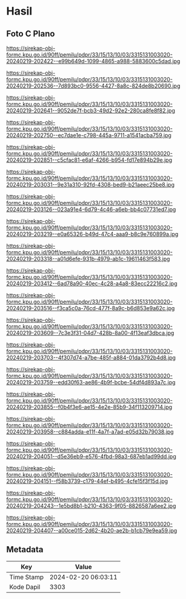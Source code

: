 # Hasil

## Foto C Plano

https://sirekap-obj-formc.kpu.go.id/90ff/pemilu/pdpr/33/15/13/10/03/3315131003020-20240219-202422--e99b649d-1099-4865-a988-5883600c5dad.jpg

https://sirekap-obj-formc.kpu.go.id/90ff/pemilu/pdpr/33/15/13/10/03/3315131003020-20240219-202536--7d893bc0-9556-4427-8a8c-824de8b20690.jpg

https://sirekap-obj-formc.kpu.go.id/90ff/pemilu/pdpr/33/15/13/10/03/3315131003020-20240219-202641--9052de7f-bcb3-49d2-92e2-280ca8fe8f82.jpg

https://sirekap-obj-formc.kpu.go.id/90ff/pemilu/pdpr/33/15/13/10/03/3315131003020-20240219-202750--ec7dae1e-c798-445a-9711-a1541acba759.jpg

https://sirekap-obj-formc.kpu.go.id/90ff/pemilu/pdpr/33/15/13/10/03/3315131003020-20240219-202851--c5cfac81-e6af-4266-b954-fd17e894b29e.jpg

https://sirekap-obj-formc.kpu.go.id/90ff/pemilu/pdpr/33/15/13/10/03/3315131003020-20240219-203031--9e31a310-92fd-4308-bed9-b21aeec25be8.jpg

https://sirekap-obj-formc.kpu.go.id/90ff/pemilu/pdpr/33/15/13/10/03/3315131003020-20240219-203126--023a91e4-6d79-4c46-a6eb-bb4c07731ed7.jpg

https://sirekap-obj-formc.kpu.go.id/90ff/pemilu/pdpr/33/15/13/10/03/3315131003020-20240219-203219--e0a65326-b49d-47c4-aaa9-b8c9e760899a.jpg

https://sirekap-obj-formc.kpu.go.id/90ff/pemilu/pdpr/33/15/13/10/03/3315131003020-20240219-203318--a01d6efe-931b-4979-ab1c-19611463f583.jpg

https://sirekap-obj-formc.kpu.go.id/90ff/pemilu/pdpr/33/15/13/10/03/3315131003020-20240219-203412--6ad78a90-40ec-4c28-a4a8-83ecc22216c2.jpg

https://sirekap-obj-formc.kpu.go.id/90ff/pemilu/pdpr/33/15/13/10/03/3315131003020-20240219-203516--f3ca5c0a-76cd-477f-8a9c-b6d853e9a62c.jpg

https://sirekap-obj-formc.kpu.go.id/90ff/pemilu/pdpr/33/15/13/10/03/3315131003020-20240219-203609--7c3e3f31-04d7-428b-8a00-4f13eaf3dbca.jpg

https://sirekap-obj-formc.kpu.go.id/90ff/pemilu/pdpr/33/15/13/10/03/3315131003020-20240219-203703--4f307d74-a7be-485f-a884-01da3792b4d8.jpg

https://sirekap-obj-formc.kpu.go.id/90ff/pemilu/pdpr/33/15/13/10/03/3315131003020-20240219-203759--edd30f63-ae86-4b9f-bcbe-54df4d893a7c.jpg

https://sirekap-obj-formc.kpu.go.id/90ff/pemilu/pdpr/33/15/13/10/03/3315131003020-20240219-203855--f0b4f3e6-ae15-4e2e-85b9-34f113209714.jpg

https://sirekap-obj-formc.kpu.go.id/90ff/pemilu/pdpr/33/15/13/10/03/3315131003020-20240219-203958--c884adda-e11f-4a7f-a7ad-e05d32b79038.jpg

https://sirekap-obj-formc.kpu.go.id/90ff/pemilu/pdpr/33/15/13/10/03/3315131003020-20240219-204051--d5e36eb9-e576-4fbd-98a3-687eb1ad99dd.jpg

https://sirekap-obj-formc.kpu.go.id/90ff/pemilu/pdpr/33/15/13/10/03/3315131003020-20240219-204151--f58b3739-c179-44ef-b495-4cfe15f3f15d.jpg

https://sirekap-obj-formc.kpu.go.id/90ff/pemilu/pdpr/33/15/13/10/03/3315131003020-20240219-204243--1e5bd8b1-b210-4363-9f05-8826587a6ee2.jpg

https://sirekap-obj-formc.kpu.go.id/90ff/pemilu/pdpr/33/15/13/10/03/3315131003020-20240219-204407--a00ce015-2d62-4b20-ae2b-b1cb79e9ea59.jpg


## Metadata

| Key        | Value               |
| ---------- | ------------------- |
| Time Stamp | 2024-02-20 06:03:11 |
| Kode Dapil | 3303                |



